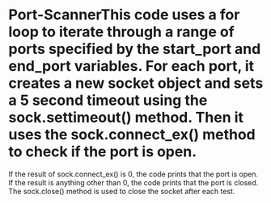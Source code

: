 # Port-ScannerThis code uses a for loop to iterate through a range of ports specified by the start_port and end_port variables. For each port, it creates a new socket object and sets a 5 second timeout using the sock.settimeout() method. Then it uses the sock.connect_ex() method to check if the port is open.

If the result of sock.connect_ex() is 0, the code prints that the port is open. If the result is anything other than 0, the code prints that the port is closed. The sock.close() method is used to close the socket after each test.
